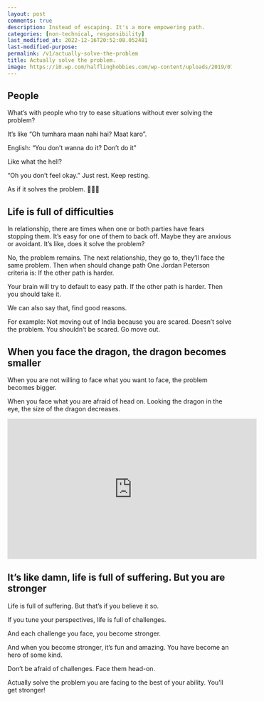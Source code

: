 ```yaml
---
layout: post
comments: true
description: Instead of escaping. It's a more empowering path.
categories: [non-technical, responsibility]
last_modified_at: 2022-12-16T20:52:08.052481
last-modified-purpose:
permalink: /v1/actually-solve-the-problem
title: Actually solve the problem.
image: https://i0.wp.com/halflinghobbies.com/wp-content/uploads/2019/07/hho_dragon.webp
---
```


## People

What’s with people  who try to ease situations without ever solving the problem?

It’s like “Oh tumhara maan nahi hai? Maat karo”.

English: “You don’t wanna do it? Don’t do it”

Like what the hell?

“Oh you don’t feel okay.” Just rest. Keep resting.

As if it solves the problem. 🤷🏽‍♂️

## Life is full of difficulties

In relationship, there are times when one or both parties have fears stopping them. It’s easy for one of them to back off. Maybe they are anxious or avoidant. It’s like, does it solve the problem?

No, the problem remains. The next relationship, they go to, they’ll face the same problem.
Then when should change path
One Jordan Peterson criteria is: If the other path is harder.

Your brain will try to default to easy path. If the other path is harder. Then you should take it.

We can also say that, find good reasons.

For example: Not moving out of India because you are scared. Doesn’t solve the problem. You shouldn’t be scared. Go move out.

## When you face the dragon, the dragon becomes smaller

When you are not willing to face what you want to face, the problem becomes bigger.

When you face what you are afraid of head on. Looking the dragon in the eye, the size of the dragon decreases.

<iframe width="560" height="315" src="https://www.youtube.com/embed/uS8NNkt3Q9I?controls=0" title="YouTube video player" frameborder="0" allow="accelerometer; autoplay; clipboard-write; encrypted-media; gyroscope; picture-in-picture" allowfullscreen></iframe>

## It’s like damn, life is full of suffering. But you are stronger

Life is full of suffering. But that’s if you believe it so.

If you tune your perspectives, life is full of challenges.

And each challenge you face, you become stronger.

And when you become stronger, it’s fun and amazing. You have become an hero of some kind.

Don’t be afraid of challenges. Face them head-on.

Actually solve the problem you are facing to the best of your ability. You’ll get stronger!